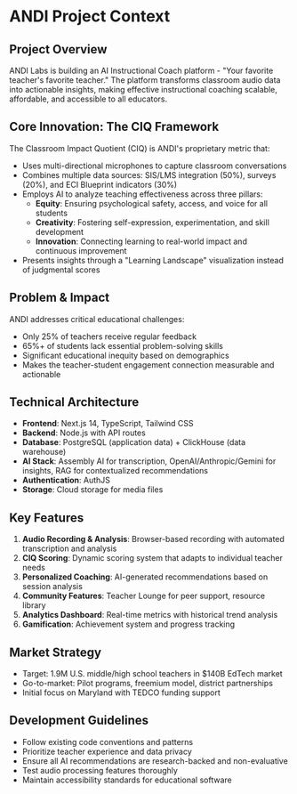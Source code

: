 # ANDI Project Context

## Project Overview
ANDI Labs is building an AI Instructional Coach platform - "Your favorite teacher's favorite teacher." The platform transforms classroom audio data into actionable insights, making effective instructional coaching scalable, affordable, and accessible to all educators.

## Core Innovation: The CIQ Framework
The Classroom Impact Quotient (CIQ) is ANDI's proprietary metric that:
- Uses multi-directional microphones to capture classroom conversations
- Combines multiple data sources: SIS/LMS integration (50%), surveys (20%), and ECI Blueprint indicators (30%)
- Employs AI to analyze teaching effectiveness across three pillars:
  - **Equity**: Ensuring psychological safety, access, and voice for all students
  - **Creativity**: Fostering self-expression, experimentation, and skill development
  - **Innovation**: Connecting learning to real-world impact and continuous improvement
- Presents insights through a "Learning Landscape" visualization instead of judgmental scores

## Problem & Impact
ANDI addresses critical educational challenges:
- Only 25% of teachers receive regular feedback
- 65%+ of students lack essential problem-solving skills
- Significant educational inequity based on demographics
- Makes the teacher-student engagement connection measurable and actionable

## Technical Architecture
- **Frontend**: Next.js 14, TypeScript, Tailwind CSS
- **Backend**: Node.js with API routes
- **Database**: PostgreSQL (application data) + ClickHouse (data warehouse)
- **AI Stack**: Assembly AI for transcription, OpenAI/Anthropic/Gemini for insights, RAG for contextualized recommendations
- **Authentication**: AuthJS
- **Storage**: Cloud storage for media files

## Key Features
1. **Audio Recording & Analysis**: Browser-based recording with automated transcription and analysis
2. **CIQ Scoring**: Dynamic scoring system that adapts to individual teacher needs
3. **Personalized Coaching**: AI-generated recommendations based on session analysis
4. **Community Features**: Teacher Lounge for peer support, resource library
5. **Analytics Dashboard**: Real-time metrics with historical trend analysis
6. **Gamification**: Achievement system and progress tracking

## Market Strategy
- Target: 1.9M U.S. middle/high school teachers in $140B EdTech market
- Go-to-market: Pilot programs, freemium model, district partnerships
- Initial focus on Maryland with TEDCO funding support

## Development Guidelines
- Follow existing code conventions and patterns
- Prioritize teacher experience and data privacy
- Ensure all AI recommendations are research-backed and non-evaluative
- Test audio processing features thoroughly
- Maintain accessibility standards for educational software